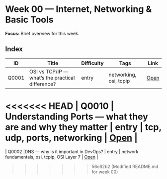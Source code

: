 # Week 00 — Internet, Networking & Basic Tools

**Focus:** Brief overview for this week.

## Index
| ID | Title | Difficulty | Tags | Link |
|---|---|---|---|---|
| Q0001 | OSI vs TCP/IP — what’s the practical difference? | entry | networking, osi, tcpip | [Open](questions/Q0001-osi-model-vs-tcpip.md) |
<<<<<<< HEAD
| Q0010 | Understanding Ports — what they are and why they matter | entry | tcp, udp, ports, networking | [Open](questions/Q0010-port-with-examples.md) |
=======
| Q0002 |DNS — why is it important in DevOps? | entry | network fundamentals, osi, tcpip, OSI Layer 7 | [Open](questions/Q0002-DNS.md) |
>>>>>>> 56c62b2 (Modified README.md for week 00)
